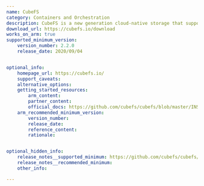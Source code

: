 ```yaml
---
name: CubeFS
category: Containers and Orchestration
description: CubeFS is a new generation cloud-native storage that supports access protocols such as S3, HDFS, and POSIX.
download_url: https://cubefs.io/download
works_on_arm: true
supported_minimum_version:
    version_number: 2.2.0
    release_date: 2020/09/04


optional_info:
    homepage_url: https://cubefs.io/
    support_caveats:
    alternative_options:
    getting_started_resources:
        arm_content:
        partner_content:
        official_docs: https://github.com/cubefs/cubefs/blob/master/INSTALL.md
    arm_recommended_minimum_version:
        version_number:
        release_date:
        reference_content:
        rationale:


optional_hidden_info:
    release_notes__supported_minimum: https://github.com/cubefs/cubefs/releases/tag/v2.2.0
    release_notes__recommended_minimum:
    other_info:

---
```

